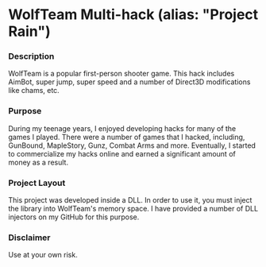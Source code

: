 # WolfTeam Multi-hack (alias: "Project Rain")

### Description

WolfTeam is a popular first-person shooter game. This hack includes AimBot, super jump, super speed and a number of Direct3D modifications like chams, etc.

### Purpose

During my teenage years, I enjoyed developing hacks for many of the games I played. There were a number of games that I hacked, including, GunBound, MapleStory, Gunz, Combat Arms and more. Eventually, I started to commercialize my hacks online and earned a significant amount of money as a result.

### Project Layout

This project was developed inside a DLL. In order to use it, you must inject the library into WolfTeam's memory space. I have provided a number of DLL injectors on my GitHub for this purpose.

### Disclaimer

Use at your own risk. 
